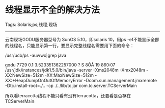# 线程显示不全的解决方法
Tags: Solaris;ps;线程;现场

------

云南现场GODU服务器型号为 SunOS 5.10，即solaris 10，用ps -ef不能显示全部的线程名，只能显示第一行，要显示完整线程名需要用下面的命令：

 /usr/ucb/ps -auwwx|grep java 

 godu  7729 0.1 3.523351362257000 ?  S 8ÔÂ 19 860:07 /usr/jdk/instances/jdk1.5.0/bin/java -server -Xms2048m -Xmx2048m -XX:NewSize=512m -XX:MaxNewSize=512m -XX:+HeapDumpOnOutOfMemoryError -Dcom.sun.management.jmxremote -Dtc.install-root=./.. -cp ./../lib/tc.jar com.tc.server.TCServerMain 

所以看terracotta线程不能只看有没有terracotta，还要看是否存在TCServerMain